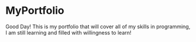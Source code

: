 # MyPortfolio
Good Day! This is my portfolio that will cover all of my skills in programming, I am still learning and filled with willingness to learn!
